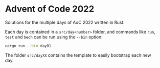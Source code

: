 # Advent of Code 2022

Solutions for the multiple days of AoC 2022 written in Rust.

Each day is contained in a `src/day<number>` folder, and commands like `run`, `test` and `bech` can be run using the `--bin` option:

```sh
cargo run --bin day01
```

The folder `src/dayXX` contains the template to easily bootstrap each new day.
